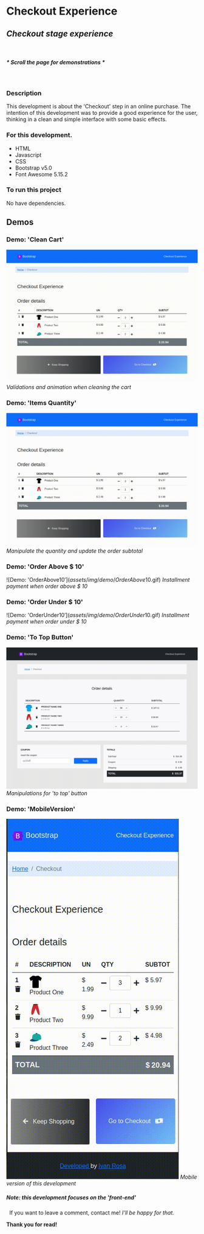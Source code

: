 # Checkout Experience

## _Checkout stage experience_
&nbsp;
##### _* Scroll the page for demonstrations *_
&nbsp;
### Description

This development is about the 'Checkout' step in an online purchase.
The intention of this development was to provide a good experience for the user, thinking in a clean and simple interface with some basic effects.

### For this development.

- HTML
- Javascript
- CSS
 - Bootstrap v5.0
- Font Awesome 5.15.2

### To run this project

No have dependencies.

## Demos

### Demo: 'Clean Cart'
![Demo: 'CleanCart'](assets/img/demo/CleanCart.gif)
_Validations and animation when cleaning the cart_

### Demo: 'Items Quantity'
![Demo: 'ItemsQuantity'](assets/img/demo/ItemsQuantity.gif)
_Manipulate the quantity and update the order subtotal_

### Demo: 'Order Above $ 10'
![Demo: 'OrderAbove10$'](assets/img/demo/OrderAbove10$.gif)
_Installment payment when order above $ 10_

### Demo: 'Order Under $ 10'
![Demo: 'OrderUnder10$'](assets/img/demo/OrderUnder10$.gif)
_Installment payment when order under $ 10_

### Demo: 'To Top Button'
![Demo: 'ManageToTopButton'](assets/img/demo/ManageToTopButton.gif)
_Manipulations for 'to top' button_

### Demo: 'MobileVersion'
![Demo: 'MobileVersion'](assets/img/demo/MobileVersion.gif)
_Mobile version of this development_
&nbsp;
##### _Note: this development focuses on the 'front-end'_
&nbsp;
If you want to leave a comment, contact me!
_I'll be happy for that._

**Thank you for read!**
